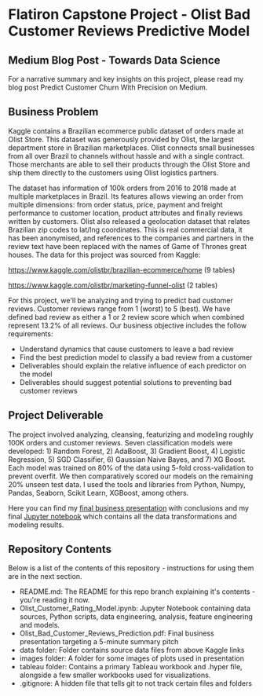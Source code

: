 # Flatiron Capstone Project - Olist Bad Customer Reviews Predictive Model

## Medium Blog Post - Towards Data Science

For a narrative summary and key insights on this project, please read my blog post Predict Customer Churn With Precision on Medium.

## Business Problem
Kaggle contains a Brazilian ecommerce public dataset of orders made at Olist Store. This dataset was generously provided by Olist, the largest department store in Brazilian marketplaces. Olist connects small businesses from all over Brazil to channels without hassle and with a single contract. Those merchants are able to sell their products through the Olist Store and ship them directly to the customers using Olist logistics partners.

The dataset has information of 100k orders from 2016 to 2018 made at multiple marketplaces in Brazil. Its features allows viewing an order from multiple dimensions: from order status, price, payment and freight performance to customer location, product attributes and finally reviews written by customers. Olist also released a geolocation dataset that relates Brazilian zip codes to lat/lng coordinates. This is real commercial data, it has been anonymised, and references to the companies and partners in the review text have been replaced with the names of Game of Thrones great houses. The data for this project was sourced from Kaggle:

https://www.kaggle.com/olistbr/brazilian-ecommerce/home (9 tables)

https://www.kaggle.com/olistbr/marketing-funnel-olist (2 tables)

For this project, we'll be analyzing and trying to predict bad customer reviews. Customer reviews range from 1 (worst) to 5 (best). We have defined bad review as either a 1 or 2 review score which when combined represent 13.2% of all reviews. Our business objective includes the follow requirements:

- Understand dynamics that cause customers to leave a bad review
- Find the best prediction model to classify a bad review from a customer
- Deliverables should explain the relative influence of each predictor on the model
- Deliverables should suggest potential solutions to preventing bad customer reviews

## Project Deliverable
The project involved analyzing, cleansing, featurizing and modeling roughly 100K orders and customer reviews. Seven classification models were developed: 1) Random Forest, 2) AdaBoost, 3) Gradient Boost, 4) Logistic Regression, 5) SGD Classifier, 6) Gaussian Naive Bayes, and 7) XG Boost. Each model was trained on 80% of the data using 5-fold cross-validation to prevent overfit. We then comparatively scored our models on the remaining 20% unseen test data. I used the tools and libraries from Python, Numpy, Pandas, Seaborn, Scikit Learn, XGBoost, among others. 

Here you can find my [final business presentation][1] with conclusions and my final [Jupyter notebook][2] which contains all the data transformations and modeling results.

## Repository Contents
Below is a list of the contents of this repository - instructions for using them are in the next section.

- README.md: The README for this repo branch explaining it's contents - you're reading it now.
- Olist_Customer_Rating_Model.ipynb: Jupyter Notebook containing data sources, Python scripts, data engineering, analysis, feature engineering and models.
- Olist_Bad_Customer_Reviews_Prediction.pdf: Final business presentation targeting a 5-minute summary pitch
- data folder: Folder contains source data files from above Kaggle links
- images folder: A folder for some images of plots used in presentation
- tableau folder: Contains a primary Tableau workbook and .hyper file, alongside a few smaller workbooks used for visualizations.
- .gitignore: A hidden file that tells git to not track certain files and folders


[1]: <https://github.com/cutterback/p05-olist-customer-rating-prediction/blob/532920f813e90bc82f08f861534836ec2b578054/Olist_Bad_Customer_Reviews_Prediction.pdf> "Olist Predicting Negative Customer Reviews Executive Summary"
[2]: <https://github.com/cutterback/p05-olist-customer-rating-prediction/blob/532920f813e90bc82f08f861534836ec2b578054/Olist_Customer_Rating_Model.ipynb> "Jupyter Notebook Olist Customer Review Prediction Model" 
[3]: <https://towardsdatascience.com/predict-customer-churn-with-precision-56932ae0e5e3?sk=3c42d8b0df41d75270a14d7aab819dd7> "Towards Data Science Article - Predict Customer Churn With Precision" 
